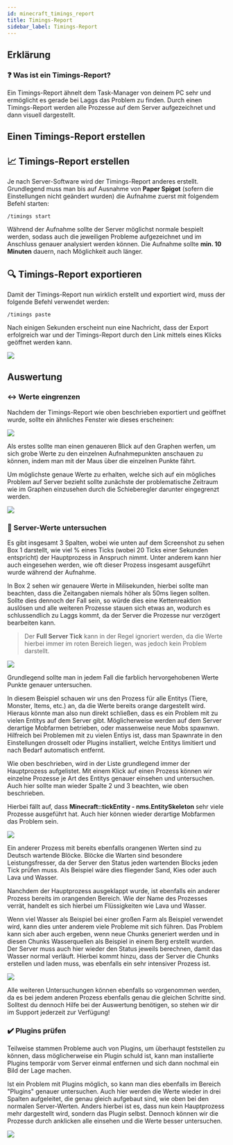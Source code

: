 ```yaml
---
id: minecraft_timings_report
title: Timings-Report
sidebar_label: Timings-Report
---
```


## Erklärung

### ❓ Was ist ein Timings-Report?

Ein Timings-Report ähnelt dem Task-Manager von deinem PC sehr und ermöglicht es gerade bei Laggs das Problem zu finden.
Durch einen Timings-Report werden alle Prozesse auf dem Server aufgezeichnet und dann visuell dargestellt.

## Einen Timings-Report erstellen

## 📈 Timings-Report erstellen

Je nach Server-Software wird der Timings-Report anderes erstellt. Grundlegend muss man bis auf Ausnahme von **Paper Spigot** (sofern die Einstellungen nicht geändert wurden) die Aufnahme zuerst mit folgendem Befehl starten:

`/timings start`

Während der Aufnahme sollte der Server möglichst normale bespielt werden, sodass auch die jeweiligen Probleme aufgezeichnet und im Anschluss genauer analysiert werden können. Die Aufnahme sollte **min. 10 Minuten** dauern, nach Möglichkeit auch länger.

## 🔍 Timings-Report exportieren

Damit der Timings-Report nun wirklich erstellt und exportiert wird, muss der folgende Befehl verwendet werden:

`/timings paste`

Nach einigen Sekunden erscheint nun eine Nachricht, dass der Export erfolgreich war und der Timings-Report durch den Link mittels eines Klicks geöffnet werden kann.

![](https://i.imgur.com/Akum9cl.png)

## Auswertung

### ↔️ Werte eingrenzen

Nachdem der Timings-Report wie oben beschrieben exportiert und geöffnet wurde, sollte ein ähnliches Fenster wie dieses erscheinen:

![](https://i.imgur.com/X6ErJGe.png)

Als erstes sollte man einen genaueren Blick auf den Graphen werfen, um sich grobe Werte zu den einzelnen Aufnahmepunkten anschauen zu können, indem man mit der Maus über die einzelnen Punkte fährt.

Um möglichste genaue Werte zu erhalten, welche sich auf ein mögliches Problem auf Server bezieht sollte zunächste der problematische Zeitraum wie im Graphen einzusehen durch die Schieberegler darunter eingegrenzt werden.

![](https://i.imgur.com/k3pHKOi.gif)

### 🧐 Server-Werte untersuchen

Es gibt insgesamt 3 Spalten, wobei wie unten auf dem Screenshot zu sehen Box 1 darstellt, wie viel % eines Ticks (wobei 20 Ticks einer Sekunden entspricht) der Hauptprozess in Anspruch nimmt. Unter anderem kann hier auch eingesehen werden, wie oft dieser Prozess insgesamt ausgeführt wurde während der Aufnahme.

In Box 2 sehen wir genauere Werte in Milisekunden, hierbei sollte man beachten, dass die Zeitangaben niemals höher als 50ms liegen sollten. Sollte dies dennoch der Fall sein, so würde dies eine Kettenreaktion auslösen und alle weiteren Prozesse stauen sich etwas an, wodurch es schlussendlich zu Laggs kommt, da der Server die Prozesse nur verzögert bearbeiten kann.

> Der **Full Server Tick** kann in der Regel ignoriert werden, da die Werte hierbei immer im roten Bereich liegen, was jedoch kein Problem darstellt.

![](https://screensaver01.zap-hosting.com/index.php/s/FR5aqdsXjeLJ5tZ/preview)

Grundlegend sollte man in jedem Fall die farblich hervorgehobenen Werte Punkte genauer untersuchen.

In diesem Beispiel schauen wir uns den Prozess für alle Entitys (Tiere, Monster, Items, etc.) an, da die Werte bereits orange dargestellt wird. Hieraus könnte man also nun direkt schließen, dass es ein Problem mit zu vielen Entitys auf dem Server gibt.
Möglicherweise werden auf dem Server derartige Mobfarmen betrieben, oder massenweise neue Mobs spawnwn.
Hilfreich bei Problemen mit zu vielen Entiys ist, dass man Spawnrate in den Einstellungen drosselt oder Plugins installiert, welche Entitys limitiert und nach Bedarf automatisch entfernt.

Wie oben beschrieben, wird in der Liste grundlegend immer der Hauptprozess aufgelistet. Mit einem Klick auf einen Prozess können wir einzelne Prozesse je Art des Entitys genauer einsehen und untersuchen. Auch hier sollte man wieder Spalte 2 und 3 beachten, wie oben beschrieben.

Hierbei fällt auf, dass **Minecraft::tickEntity - nms.EntitySkeleton** sehr viele Prozesse ausgeführt hat. Auch hier können wieder derartige Mobfarmen das Problem sein.

![](https://screensaver01.zap-hosting.com/index.php/s/fZzeemocpsNfxXL/preview)

Ein anderer Prozess mit bereits ebenfalls orangenen Werten sind zu Deutsch wartende Blöcke.
Blöcke die Warten sind besondere Leistungsfresser, da der Server den Status jeden wartenden Blocks jeden Tick prüfen muss.
Als Beispiel wäre dies fliegender Sand, Kies oder auch Lava und Wasser.

Nanchdem der Hauptprozess ausgeklappt wurde, ist ebenfalls ein anderer Prozess bereits im orangenden Bereich.
Wie der Name des Prozesses verrät, handelt es sich hierbei um Flüssigkeiten wie Lava und Wasser.

Wenn viel Wasser als Beispiel bei einer großen Farm als Beispiel verwendet wird, kann dies unter anderem viele Probleme mit sich führen.
Das Problem kann sich aber auch ergeben, wenn neue Chunks generiert werden und in diesen Chunks Wasserquellen als Beispiel in einem Berg erstellt wurden. Der Server muss auch hier wieder den Status jeweils berechnen, damit das Wasser normal verläuft.
Hierbei kommt hinzu, dass der Server die Chunks erstellen und laden muss, was ebenfalls ein sehr intensiver Prozess ist.

![](https://screensaver01.zap-hosting.com/index.php/s/GWz98fTiknCkWZW/preview)

Alle weiteren Untersuchungen können ebenfalls so vorgenommen werden, da es bei jedem anderen Prozess ebenfalls genau die gleichen Schritte sind. Solltest du dennoch Hilfe bei der Auswertung benötigen, so stehen wir dir im Support jederzeit zur Verfügung!

### ✔️ Plugins prüfen

Teilweise stammen Probleme auch von Plugins, um überhaupt feststellen zu können, dass möglicherweise ein Plugin schuld ist, kann man installierte Plugins temporär vom Server einmal entfernen und sich dann nochmal ein Bild der Lage machen.

Ist ein Problem mit Plugins möglich, so kann man dies ebenfalls im Bereich "Plugins" genauer untersuchen.
Auch hier werden die Werte wieder in drei Spalten aufgeleitet, die genau gleich aufgebaut sind, wie oben bei den normalen Server-Werten.
Anders hierbei ist es, dass nun kein Hauptprozess mehr dargestellt wird, sondern das Plugin selbst.
Dennoch können wir die Prozesse durch anklicken alle einsehen und die Werte besser untersuchen.

![](https://screensaver01.zap-hosting.com/index.php/s/CzitKykWC2dzExD/preview)
